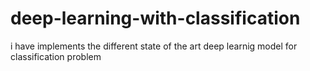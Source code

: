 # deep-learning-with-classification
i have implements the different state of the art deep learnig model for classification problem
